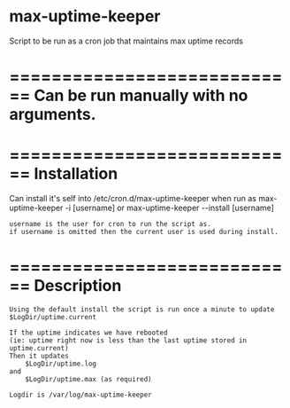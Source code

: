 # max-uptime-keeper
Script to be run as a cron job that maintains max uptime records

============================
Can be run manually with no arguments.
============================

============================
Installation
============================
Can install it's self into /etc/cron.d/max-uptime-keeper when run as
    max-uptime-keeper -i [username]
        or
    max-uptime-keeper --install [username]

    username is the user for cron to run the script as.
    if username is omitted then the current user is used during install.

============================
Description
============================
    Using the default install the script is run once a minute to update $LogDir/uptime.current

    If the uptime indicates we have rebooted
    (ie: uptime right now is less than the last uptime stored in uptime.current)
    Then it updates
        $LogDir/uptime.log
    and
        $LogDir/uptime.max (as required)

    Logdir is /var/log/max-uptime-keeper


